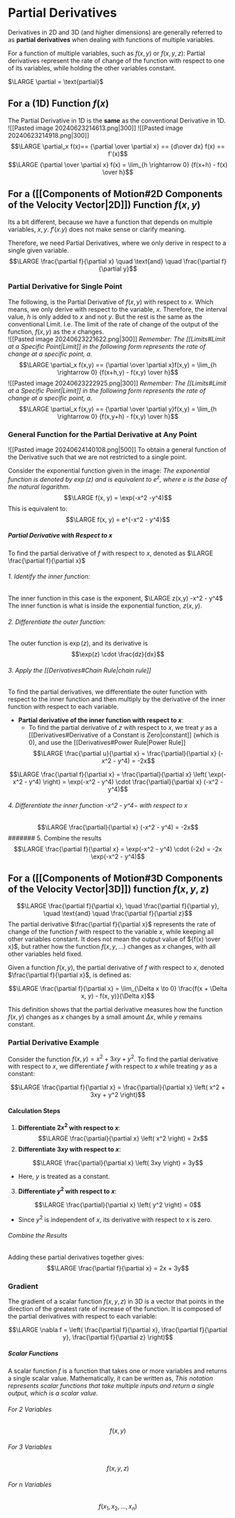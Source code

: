 # Partial Derivatives
Derivatives in 2D and 3D (and higher dimensions) are generally referred to as **partial derivatives** when dealing with functions of multiple variables. 

For a function of multiple variables, such as $f(x,y)$ or $f(x,y,z)$:
	Partial derivatives represent the rate of change of the function with respect to one of its variables, while holding the other variables constant.

$\LARGE \partial = \text{partial}$
## For a (1D) Function $f(x)$
The Partial Derivative in 1D is the **same** as the conventional Derivative in 1D.
![[Pasted image 20240623214613.png|300]] ![[Pasted image 20240623214918.png|300]]
$$\LARGE \partial_x f(x)== {\partial \over \partial x} == {d\over dx} f(x) == f'(x)$$
$$\LARGE {\partial \over \partial x} f(x) = \lim_{h \rightarrow 0} {f(x+h) - f(x) \over h}$$
## For a ([[Components of Motion#2D Components of the Velocity Vector|2D]]) Function $f(x, y)$
Its a bit different, because we have a function that depends on multiple variables, $x,y$.
	$f'(x.y)$ does not make sense or clarify meaning. 

Therefore, we need Partial Derivatives, where we only derive in respect to a single given variable. 
$$\LARGE \frac{\partial f}{\partial x} \quad \text{and} \quad \frac{\partial f}{\partial y}$$
### Partial Derivative for Single Point
The following, is the Partial Derivative of $f(x,y)$ with respect to $x$. 
	Which means, we only derive with respect to the variable, $x$. 
		Therefore, the interval value, $h$ is only added to $x$ and not $y$.
			But the rest is the same as the conventional Limit. 
				I.e. The limit of the rate of change of the output of the function, $f(x,y)$ as the $x$ changes.  
![[Pasted image 20240623221622.png|300]]
*Remember: The [[Limits#Limit at a Specific Point|Limit]] in the following form represents the rate of change at a specific point, $a$.*
$$\LARGE \partial_x f(x,y) == {\partial \over \partial x}f(x,y) = \lim_{h \rightarrow 0} {f(x+h,y) - f(x,y) \over h}$$
![[Pasted image 20240623222925.png|300]]
*Remember: The [[Limits#Limit at a Specific Point|Limit]] in the following form represents the rate of change at a specific point, $a$.*
$$\LARGE \partial_x f(x,y) == {\partial \over \partial y}f(x,y) = \lim_{h \rightarrow 0} {f(x,y+h) - f(x,y) \over h}$$
### General Function for the Partial Derivative at Any Point
![[Pasted image 20240624140108.png|500]]
To obtain a general function of the Derivative such that we are not restricted to a single point.

Consider the exponential function given in the image:
	*The exponential function is denoted by $\exp(z)$ and is equivalent to $e^z$, where $e$ is the base of the natural logarithm.*
$$\LARGE f(x, y) = \exp(-x^2 -y^4)$$
This is equivalent to: 
$$\LARGE f(x, y) = e^{-x^2 - y^4}$$
##### Partial Derivative with Respect to $x$
To find the partial derivative of $f$ with respect to $x$, denoted as $\LARGE \frac{\partial f}{\partial x}$​

###### 1. Identify the inner function: 
The inner function in this case is the exponent, $\LARGE z(x,y) -x^2 - y^4$
	The inner function is what is inside the exponential function, $z(x,y)$.
###### 2. Differentiate the outer function: 
The outer function is $\exp(z)$, and its derivative is 
$$\exp(z) \cdot \frac{dz}{dx}$$
###### 3. Apply the [[Derivatives#Chain Rule|chain rule]]
To find the partial derivatives, we differentiate the outer function with respect to the inner function and then multiply by the derivative of the inner function with respect to each variable.

- **Partial derivative of the inner function with respect to $x$**: 
	- To find the partial derivative of $z$ with respect to $x$, we treat $y$ as a [[Derivatives#Derivative of a Constant is Zero|constant]] (which is 0), and use the [[Derivatives#Power Rule|Power Rule]]
$$\LARGE \frac{\partial u}{\partial x} = \frac{\partial}{\partial x} (-x^2 - y^4) = -2x$$

$$\LARGE \frac{\partial f}{\partial x} = \frac{\partial}{\partial x} \left( \exp(-x^2 - y^4) \right) = \exp(-x^2 - y^4) \cdot \frac{\partial}{\partial x} (-x^2 - y^4)$$
###### 4. Differentiate the inner function -x^2 - y^4− with respect to $x$
$$\LARGE \frac{\partial}{\partial x} (-x^2 - y^4) = -2x$$
####### 5. Combine the results
$$\LARGE \frac{\partial f}{\partial x} = \exp(-x^2 - y^4) \cdot (-2x) = -2x \exp(-x^2 - y^4)$$

## For a ([[Components of Motion#3D Components of the Velocity Vector|3D]]) function $f(x, y, z)$
$$\LARGE \frac{\partial f}{\partial x}, \quad \frac{\partial f}{\partial y}, \quad \text{and} \quad \frac{\partial f}{\partial z}$$
The partial derivative $\frac{\partial f}{\partial x}$​ represents the rate of change of the function $f$ with respect to the variable $x$, while keeping all other variables constant.
	It does not mean the output value of ${f(x) \over x}$​, but rather how the function $f(x, y, \ldots)$ changes as $x$ changes, with all other variables held fixed.

Given a function $f(x,y)$, the partial derivative of $f$ with respect to $x$, denoted $\frac{\partial f}{\partial x}$​, is defined as:

$$\LARGE \frac{\partial f}{\partial x} = \lim_{\Delta x \to 0} \frac{f(x + \Delta x, y) - f(x, y)}{\Delta x}$$

This definition shows that the partial derivative measures how the function $f(x,y)$ changes as $x$ changes by a small amount $\Delta x$, while $y$ remains constant.
### Partial Derivative Example
Consider the function $f(x, y) = x^2 + 3xy + y^2$.
	To find the partial derivative with respect to $x$, we differentiate $f$ with respect to $x$ while treating $y$ as a constant:

$$\LARGE \frac{\partial f}{\partial x} = \frac{\partial}{\partial x} \left( x^2 + 3xy + y^2 \right)$$
#### Calculation Steps
1. **Differentiate $2x^2$ with respect to $x$**:
$$\LARGE \frac{\partial}{\partial x} \left( x^2 \right) = 2x$$
2. **Differentiate $3xy$ with respect to $x$**:

$$\LARGE \frac{\partial}{\partial x} \left( 3xy \right) = 3y$$

- Here, $y$ is treated as a constant.

3. **Differentiate $y^2$ with respect to $x$**:

$$\LARGE \frac{\partial}{\partial x} \left( y^2 \right) = 0$$
- Since $y^2$ is independent of $x$, its derivative with respect to $x$ is zero.
###### Combine the Results
Adding these partial derivatives together gives:
$$\LARGE \frac{\partial f}{\partial x} = 2x + 3y$$
### Gradient
The gradient of a scalar function $f(x, y, z)$ in 3D is a vector that points in the direction of the greatest rate of increase of the function. 
	It is composed of the partial derivatives with respect to each variable:

$$\LARGE \nabla f = \left( \frac{\partial f}{\partial x}, \frac{\partial f}{\partial y}, \frac{\partial f}{\partial z} \right)$$
##### Scalar Functions
A scalar function $f$ is a function that takes one or more variables and returns a single scalar value. Mathematically, it can be written as, 
	*This notation represents scalar functions that take multiple inputs and return a single output, which is a scalar value.*
###### For 2 Variables
$$f(x,y)$$
###### For 3 Variables
$$f(x,y,z)$$
###### For $n$ Variables
$$f(x_1, x_2, \ldots, x_n)$$
